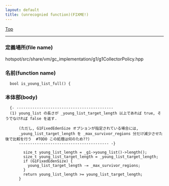 ```yaml
---
layout: default
title: (unrecognied function)(FIXME!)
---
```

[Top](../index.html)

--- 
### 定義場所(file name)
hotspot/src/share/vm/gc_implementation/g1/g1CollectorPolicy.hpp

### 名前(function name)
```
  bool is_young_list_full() {
```

### 本体部(body)
```
  {- -------------------------------------------
  (1) young_list の長さが _young_list_target_length 以上であれば true, そうでなければ false を返す.
  
      (ただし, G1FixedEdenSize オプションが指定されている場合には, 
      _young_list_target_length を _max_survivor_regions 分だけ減少させた後で比較を行う  #TODO この処理は何のため??)
      ---------------------------------------- -}

	    size_t young_list_length = _g1->young_list()->length();
	    size_t young_list_target_length = _young_list_target_length;
	    if (G1FixedEdenSize) {
	      young_list_target_length -= _max_survivor_regions;
	    }
	    return young_list_length >= young_list_target_length;
	  }
	
```


